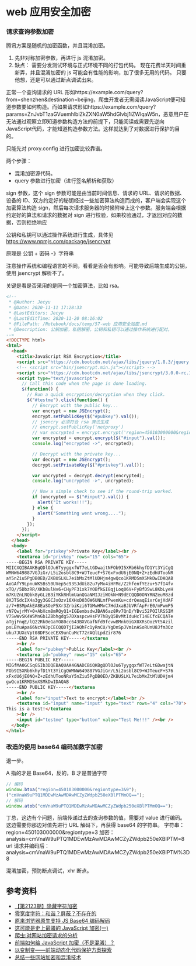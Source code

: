 # web 应用安全加密

### 请求查询参数加密

腾讯方案是随机的加密函数，并且混淆加密。

1. 先非对称加密参数，再进行 js 混淆加密。
2. 缺点：
   需要分发测试环境与正式环境不同的打包代码。
   现在花费半天时间重新弄，并且混淆加密的 js 可能会有性能的影响，加了很多无用的代码。
   只要他想，还是可以通过断点调试出来。

正常一个查询请求的 URL 形如https://example.com/query?from=shenzhen&destination=beijing，爬虫开发者无需阅读JavaScript便可知道参数要如何构造。而如果请求形如https://example.com/query?params=ZnJvbT1zaGVuemhlbiZkZXN0aW5hdGlvbj1iZWlqaW5n，恶意用户在无法通过观察立即知道参数构造方法的前提下，只能阅读或需要先逆向JavaScript代码，才能知道构造参数方法。这样就达到了对数据进行保护的目的。

只能先对 proxy.config 进行加密比较靠谱。

两个步骤：

- 混淆加密源代码。
- query 参数进行加密（进行签名解析和获取）

sign 参数，这个 sign 参数可能是由当前时间信息、请求的 URL、请求的数据、设备的 ID、双方约定好的秘钥经过一些加密算法构造而成的，客户端会实现这个加密算法构造 sign，然后每次请求服务器的时候附带上这个参数。服务端会根据约定好的算法和请求的数据对 sign 进行校验，如果校验通过，才返回对应的数据，否则拒绝响应

公钥和私钥可以通过操作系统进行生成，具体见 https://www.npmjs.com/package/jsencrypt

原理是 公钥 + 密码 -》字符串

注意操作系统和编程语言的不同，看看是否会有影响。可能导致后端生成的公钥，使用 jsencrypt 解析不了。

关键是看是否采用的是同一个加密算法，比如 rsa。

```html
<!--
 * @Author: Jecyu
 * @Date: 2020-11-11 17:28:33
 * @LastEditors: Jecyu
 * @LastEditTime: 2020-11-20 08:16:02
 * @FilePath: /Notebook/docs/temp/57-web 应用安全加密.md
 * @Description: 公钥加密，私钥解密。公钥和私钥可以通过操作系统进行配对。
-->
<!DOCTYPE html>
<html>
  <head>
    <title>JavaScript RSA Encryption</title>
    <script src="https://cdn.bootcdn.net/ajax/libs/jquery/1.8.3/jquery.js"></script>
    <!-- <script src="bin/jsencrypt.min.js"></script> -->
    <script src="https://cdn.bootcdn.net/ajax/libs/jsencrypt/3.0.0-rc.1/jsencrypt.js"></script>
    <script type="text/javascript">
      // Call this code when the page is done loading.
      $(function() {
        // Run a quick encryption/decryption when they click.
        $("#testme").click(function() {
          // Encrypt with the public key...
          var encrypt = new JSEncrypt();
          encrypt.setPublicKey($("#pubkey").val());
          // jsencry 必须符合 rsa 算法生成
          // encrypt.setPublicKey('netproxy')
          // var encrypted = encrypt.encrypt('region=450103000000&regiontype=3');
          var encrypted = encrypt.encrypt($("#input").val());
          console.log("encrypted ->", encrypted);

          // Decrypt with the private key...
          var decrypt = new JSEncrypt();
          decrypt.setPrivateKey($("#privkey").val());

          var uncrypted = decrypt.decrypt(encrypted);
          console.log("uncrypted ->", uncrypted);

          // Now a simple check to see if the round-trip worked.
          if (uncrypted == $("#input").val()) {
            alert("It works!!!");
          } else {
            alert("Something went wrong....");
          }
        });
      });
    </script>
  </head>
  <body>
    <label for="privkey">Private Key</label><br />
    <textarea id="privkey" rows="15" cols="65">
-----BEGIN RSA PRIVATE KEY-----
MIICXQIBAAKBgQDlOJu6TyygqxfWT7eLtGDwajtNFOb9I5XRb6khyfD1Yt3YiCgQ
WMNW649887VGJiGr/L5i2osbl8C9+WJTeucF+S76xFxdU6jE0NQ+Z+zEdhUTooNR
aY5nZiu5PgDB0ED/ZKBUSLKL7eibMxZtMlUDHjm4gwQco1KRMDSmXSMkDwIDAQAB
AoGAfY9LpnuWK5Bs50UVep5c93SJdUi82u7yMx4iHFMc/Z2hfenfYEzu+57fI4fv
xTQ//5DbzRR/XKb8ulNv6+CHyPF31xk7YOBfkGI8qjLoq06V+FyBfDSwL8KbLyeH
m7KUZnLNQbk8yGLzB3iYKkRHlmUanQGaNMIJziWOkN+N9dECQQD0ONYRNZeuM8zd
8XJTSdcIX4a3gy3GGCJxOzv16XHxD03GW6UNLmfPwenKu+cdrQeaqEixrCejXdAF
z/7+BSMpAkEA8EaSOeP5Xr3ZrbiKzi6TGMwHMvC7HdJxaBJbVRfApFrE0/mPwmP5
rN7QwjrMY+0+AbXcm8mRQyQ1+IGEembsdwJBAN6az8Rv7QnD/YBvi52POIlRSSIM
V7SwWvSK4WSMnGb1ZBbhgdg57DXaspcwHsFV7hByQ5BvMtIduHcT14ECfcECQATe
aTgjFnqE/lQ22Rk0eGaYO80cc643BXVGafNfd9fcvwBMnk0iGX0XRsOozVt5Azil
psLBYuApa66NcVHJpCECQQDTjI2AQhFc1yRnCU/YgDnSpJVm1nASoRUnU8Jfm3Oz
uku7JUXcVpt08DFSceCEX9unCuMcT72rAQlLpdZir876
-----END RSA PRIVATE KEY-----</textarea
    ><br />
    <label for="pubkey">Public Key</label><br />
    <textarea id="pubkey" rows="15" cols="65">
-----BEGIN PUBLIC KEY-----
MIGfMA0GCSqGSIb3DQEBAQUAA4GNADCBiQKBgQDlOJu6TyygqxfWT7eLtGDwajtN
FOb9I5XRb6khyfD1Yt3YiCgQWMNW649887VGJiGr/L5i2osbl8C9+WJTeucF+S76
xFxdU6jE0NQ+Z+zEdhUTooNRaY5nZiu5PgDB0ED/ZKBUSLKL7eibMxZtMlUDHjm4
gwQco1KRMDSmXSMkDwIDAQAB
-----END PUBLIC KEY-----</textarea
    ><br />
    <label for="input">Text to encrypt:</label><br />
    <textarea id="input" name="input" type="text" rows="4" cols="70">
This is a test!</textarea
    ><br />
    <input id="testme" type="button" value="Test Me!!!" /><br />
  </body>
</html>
```

### 改造的使用 base64 编码加数字加密

退一步。

A 指的才是 Base64，反的，B 才是普通字符

```js
// 编码
window.btoa("region=450103000000&regiontype=3&9");
("cmVnaW9uPTQ1MDEwMzAwMDAwMCZyZWdpb250eXBlPTMmOQ==");
// 解码
window.atob("cmVnaW9uPTQ1MDEwMzAwMDAwMCZyZWdpb250eXBlPTMmOQ==");
```

丁总，这边有个问题，前端传递过去的查询参数的值，需要对 value 进行编码。这边需要你那边对值先进行 URL 解码下，再获得 base64 的字符串。
字符串：region=450103000000&regiontype=3
加密：analysis=cmVnaW9uPTQ1MDEwMzAwMDAwMCZyZWdpb250eXBlPTM=8
url 请求并编码后：analysis=cmVnaW9uPTQ1MDEwMzAwMDAwMCZyZWdpb250eXBlPTM%3D8

混淆加密，预防断点调试，xhr 断点。

## 参考资料


- [【第2123期】隐藏字符加密](https://mp.weixin.qq.com/s/DdWzKFh0wwmayuymHsfIEA)
- [零宽度字符：和谐？屏蔽？不存在的](https://juejin.cn/post/6844903669192720391#heading-7)
- [原来浏览器原生支持 JS Base64 编码解码](https://www.zhangxinxu.com/wordpress/2018/08/js-base64-atob-btoa-encode-decode/)
- [这可能是史上最骚的 JavaScript 加密(一)
  ](https://zhuanlan.zhihu.com/p/67851318)
- [爬虫:对网站加密请求的分析](https://juejin.im/post/6844903929608667150#comment)
- [前端如何给 JavaScript 加密（不是混淆）？](https://www.zhihu.com/question/47047191)
- [以变制变——前端动态化代码保护方案探索](https://juejin.im/post/6844903617883815950)
- [总结一些网站加密和混淆技术](https://www.ershicimi.com/p/2b647cfcfeb044af14f763317cabe2f4)


